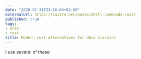 ```yaml
---
date: "2020-07-31T23:16:04+02:00"
externalUrl: https://zaiste.net/posts/shell-commands-rust/
published: true
tags:
- unix
- rust
title: Modern rust alternatives for Unix classics
---
```

I use several of these 


